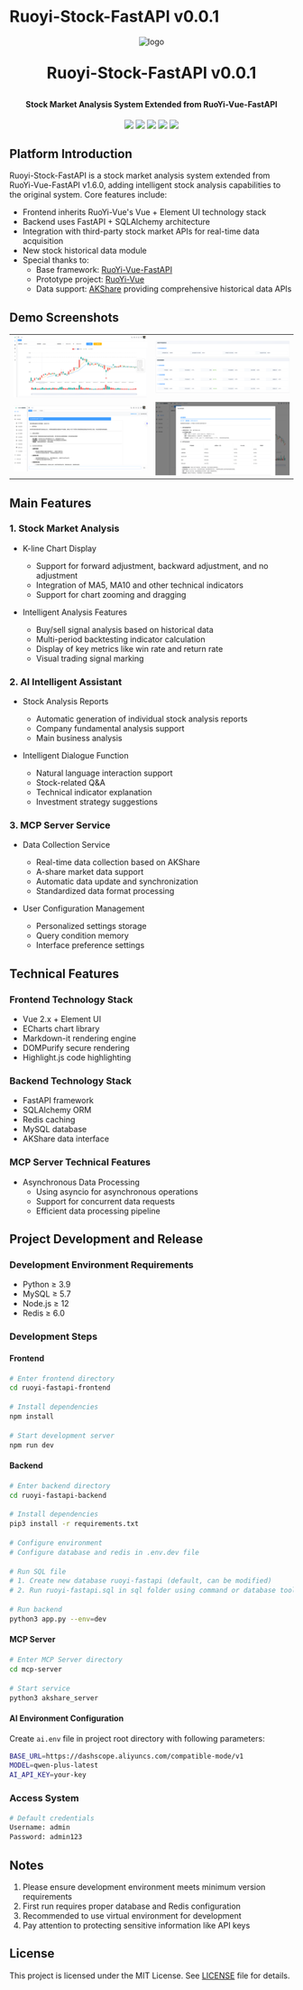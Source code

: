 # Ruoyi-Stock-FastAPI v0.0.1

<p align="center">
	<img alt="logo" src="https://oscimg.oschina.net/oscnet/up-d3d0a9303e11d522a06cd263f3079027715.png">
</p>
<h1 align="center" style="margin: 30px 0 30px; font-weight: bold;">Ruoyi-Stock-FastAPI v0.0.1</h1>
<h4 align="center">Stock Market Analysis System Extended from RuoYi-Vue-FastAPI</h4>
<p align="center">
	<a href="https://github.com/yorkqqcom/Ruoyi-Stock-FastAPI/stargazers"><img src="https://img.shields.io/github/stars/yorkqqcom/Ruoyi-Stock-FastAPI?style=social"></a>
	<a href="https://github.com/yorkqqcom/Ruoyi-Stock-FastAPI"><img src="https://img.shields.io/badge/RuoyiStockFastAPI-v1.0.0-brightgreen.svg"></a>
	<a href="https://github.com/yorkqqcom/Ruoyi-Stock-FastAPI/blob/main/LICENSE"><img src="https://img.shields.io/github/license/mashape/apistatus.svg"></a>
    <img src="https://img.shields.io/badge/python-≥3.9-blue">
    <img src="https://img.shields.io/badge/MySQL-≥5.7-blue">
</p>

## Platform Introduction

Ruoyi-Stock-FastAPI is a stock market analysis system extended from RuoYi-Vue-FastAPI v1.6.0, adding intelligent stock analysis capabilities to the original system. Core features include:

* Frontend inherits RuoYi-Vue's Vue + Element UI technology stack
* Backend uses FastAPI + SQLAlchemy architecture
* Integration with third-party stock market APIs for real-time data acquisition
* New stock historical data module
* Special thanks to:
  - Base framework: [RuoYi-Vue-FastAPI](https://gitee.com/insistence2022/Ruoyi-Vue-FastAPI)
  - Prototype project: [RuoYi-Vue](https://gitee.com/y_project/RuoYi-Vue)
  - Data support: [AKShare](https://github.com/akfamily/akshare) providing comprehensive historical data APIs

## Demo Screenshots
<table>
    <tr>
        <td><img src="https://github.com/yorkqqcom/Ruoyi-Stock-FastAPI/blob/master/demo-pictures/stock-1.png"/></td>
        <td><img src="https://github.com/yorkqqcom/Ruoyi-Stock-FastAPI/blob/master/demo-pictures/stock-2.png"/></td>
    </tr>
    <tr>
        <td><img src="https://github.com/yorkqqcom/Ruoyi-Stock-FastAPI/blob/master/demo-pictures/chat.png"/></td>
        <td><img src="https://github.com/yorkqqcom/Ruoyi-Stock-FastAPI/blob/master/demo-pictures/analysis.png"/></td>
    </tr>
</table>

## Main Features

### 1. Stock Market Analysis
* K-line Chart Display
  - Support for forward adjustment, backward adjustment, and no adjustment
  - Integration of MA5, MA10 and other technical indicators
  - Support for chart zooming and dragging

* Intelligent Analysis Features
  - Buy/sell signal analysis based on historical data
  - Multi-period backtesting indicator calculation
  - Display of key metrics like win rate and return rate
  - Visual trading signal marking

### 2. AI Intelligent Assistant
* Stock Analysis Reports
  - Automatic generation of individual stock analysis reports
  - Company fundamental analysis support
  - Main business analysis

* Intelligent Dialogue Function
  - Natural language interaction support
  - Stock-related Q&A
  - Technical indicator explanation
  - Investment strategy suggestions

### 3. MCP Server Service
* Data Collection Service
  - Real-time data collection based on AKShare
  - A-share market data support
  - Automatic data update and synchronization
  - Standardized data format processing

* User Configuration Management
  - Personalized settings storage
  - Query condition memory
  - Interface preference settings

## Technical Features

### Frontend Technology Stack
* Vue 2.x + Element UI
* ECharts chart library
* Markdown-it rendering engine
* DOMPurify secure rendering
* Highlight.js code highlighting

### Backend Technology Stack
* FastAPI framework
* SQLAlchemy ORM
* Redis caching
* MySQL database
* AKShare data interface

### MCP Server Technical Features
* Asynchronous Data Processing
  - Using asyncio for asynchronous operations
  - Support for concurrent data requests
  - Efficient data processing pipeline

## Project Development and Release

### Development Environment Requirements
* Python ≥ 3.9
* MySQL ≥ 5.7
* Node.js ≥ 12
* Redis ≥ 6.0

### Development Steps

#### Frontend
```bash
# Enter frontend directory
cd ruoyi-fastapi-frontend

# Install dependencies
npm install

# Start development server
npm run dev
```

#### Backend
```bash
# Enter backend directory
cd ruoyi-fastapi-backend

# Install dependencies
pip3 install -r requirements.txt

# Configure environment
# Configure database and redis in .env.dev file

# Run SQL file
# 1. Create new database ruoyi-fastapi (default, can be modified)
# 2. Run ruoyi-fastapi.sql in sql folder using command or database tool

# Run backend
python3 app.py --env=dev
```

#### MCP Server
```bash
# Enter MCP Server directory
cd mcp-server

# Start service
python3 akshare_server
```

#### AI Environment Configuration
Create `ai.env` file in project root directory with following parameters:
```bash
BASE_URL=https://dashscope.aliyuncs.com/compatible-mode/v1
MODEL=qwen-plus-latest
AI_API_KEY=your-key
```

### Access System
```bash
# Default credentials
Username: admin
Password: admin123
```

## Notes
1. Please ensure development environment meets minimum version requirements
2. First run requires proper database and Redis configuration
3. Recommended to use virtual environment for development
4. Pay attention to protecting sensitive information like API keys

## License
This project is licensed under the MIT License. See [LICENSE](LICENSE) file for details. 